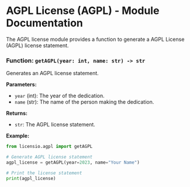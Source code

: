 # AGPL License (AGPL) - Module Documentation

The AGPL license module provides a function to generate a AGPL License (AGPL) license statement.

### Function: `getAGPL(year: int, name: str) -> str`

Generates an AGPL license statement.

**Parameters:**

- `year` (int): The year of the dedication.
- `name` (str): The name of the person making the dedication.

**Returns:**

- `str`: The AGPL license statement.

**Example:**

```python
from licensio.agpl import getAGPL

# Generate AGPL license statement
agpl_license = getAGPL(year=2023, name="Your Name")

# Print the license statement
print(agpl_license)
```